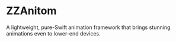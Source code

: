 # ZZAnitom
A lightweight, pure-Swift animation framework that brings stunning animations even to lower-end devices.

